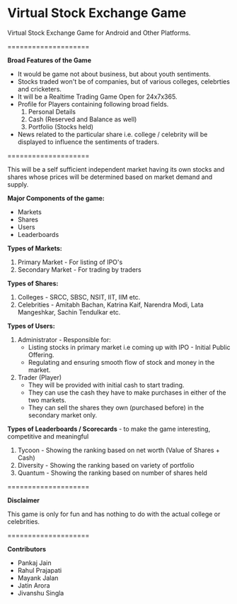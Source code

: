 # Virtual Stock Exchange Game
<p>Virtual Stock Exchange Game for Android and Other Platforms.</p>
====================
<p><b>Broad Features of the Game</b>
<ul>
<li>It would be game not about business, but about youth sentiments.
<li>Stocks traded won't be of companies, but of various colleges, celebrties and cricketers.
<li>It will be a Realtime Trading Game Open for 24x7x365.
<li>Profile for Players containing following broad fields.
<ol><li>Personal Details
<li>Cash (Reserved and Balance as well)
<li>Portfolio (Stocks held)
</ol>
<li>News related to the particular share i.e. college / celebrity will be displayed to influence the sentiments of traders.
</ul></p>
====================
<p>This will be a self sufficient independent market having its own stocks and shares whose prices will be determined based on market demand and supply.</p>
<p><b>Major Components of the game:</b>
<ul>
<li>Markets
<li>Shares
<li>Users
<li>Leaderboards
</ul></p>
<p> </p>
<p><b>Types of Markets:</b>
<ol>
<li>Primary Market - For listing of IPO's
<li>Secondary Market - For trading by traders</ol></p>
<p> </p>
<p><b>Types of Shares:</b>
<ol>
<li>Colleges - SRCC, SBSC, NSIT, IIT, IIM etc.
<li>Celebrities - Amitabh Bachan, Katrina Kaif, Narendra Modi, Lata Mangeshkar, Sachin Tendulkar etc.
</ol></b>
<p><b>Types of Users:</b>
<ol>
<li>Administrator - Responsible for:
<ul><li>Listing stocks in primary market i.e coming up with IPO - Initial Public Offering.
<li>Regulating and ensuring smooth flow of stock and money in the market.</ul>
<li>Trader (Player)
<ul>
<li>They will be provided with initial cash to start trading.
<li>They can use the cash they have to make purchases in either of the two markets.
<li>They can sell the shares they own (purchased before) in the secondary market only.</ul>
<p> </p>
</ol></p>
<p><b>Types of Leaderboards / Scorecards</b> - to make the game interesting, competitive and meaningful
<ol>
<li>Tycoon - Showing the ranking based on net worth (Value of Shares + Cash)
<li>Diversity - Showing the ranking based on variety of portfolio
<li>Quantum - Showing the ranking based on number of shares held
</ol></p>
====================
<p><b>Disclaimer</b></p>
<p>This game is only for fun and has nothing to do with the actual college or celebrities.</p>
====================
<p><b>Contributors</b>
<ul><li>Pankaj Jain
<li>Rahul Prajapati
<li>Mayank Jalan
<li>Jatin Arora
<li>Jivanshu Singla
</ul></p>
